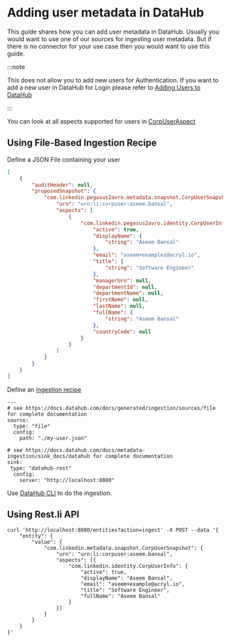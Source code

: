 # Adding user metadata in DataHub

This guide shares how you can add user metadata in DataHub. Usually you would want to use one of our sources for ingesting user metadata. But if there is no connector for your use case then you would want to use this guide.

:::note

This does not allow you to add new users for Authentication. If you want to add a new user in DataHub for Login please refer to [Adding Users to DataHub](../authentication/guides/add-users.md)

:::

You can look at all aspects supported for users in [CorpUserAspect](../../metadata-models/src/main/pegasus/com/linkedin/metadata/aspect/CorpUserAspect.pdl)

## Using File-Based Ingestion Recipe

Define a JSON File containing your user

```my-user.json
[
    {
        "auditHeader": null,
        "proposedSnapshot": {
            "com.linkedin.pegasus2avro.metadata.snapshot.CorpUserSnapshot": {
                "urn": "urn:li:corpuser:aseem.bansal",
                "aspects": [
                    {
                        "com.linkedin.pegasus2avro.identity.CorpUserInfo": {
                            "active": true,
                            "displayName": {
                                "string": "Aseem Bansal"
                            },
                            "email": "aseem+examples@acryl.io",
                            "title": {
                                "string": "Software Engineer"
                            },
                            "managerUrn": null,
                            "departmentId": null,
                            "departmentName": null,
                            "firstName": null,
                            "lastName": null,
                            "fullName": {
                                "string": "Aseem Bansal"
                            },
                            "countryCode": null
                        }
                    }
                ]
            }
        }
    }
]
```

Define an [ingestion recipe](https://docs.datahub.com/docs/metadata-ingestion/#recipes)

```
---
# see https://docs.datahub.com/docs/generated/ingestion/sources/file for complete documentation
source:
  type: "file"
  config:
    path: "./my-user.json"

# see https://docs.datahub.com/docs/metadata-ingestion/sink_docs/datahub for complete documentation
sink:
 type: "datahub-rest"
  config:
    server: "http://localhost:8080"
```

Use [DataHub CLI](../cli.md) to do the ingestion.

## Using Rest.li API

```
curl 'http://localhost:8080/entities?action=ingest' -X POST --data '{
	"entity": {
		"value": {
			"com.linkedin.metadata.snapshot.CorpUserSnapshot": {
				"urn": "urn:li:corpuser:aseem.bansal",
				"aspects": [{
					"com.linkedin.identity.CorpUserInfo": {
                        "active": true,
						"displayName": "Aseem Bansal",
						"email": "aseem+example@acryl.io",
						"title": "Software Engineer",
						"fullName": "Aseem Bansal"
					}
				}]
			}
		}
	}
}'
```
